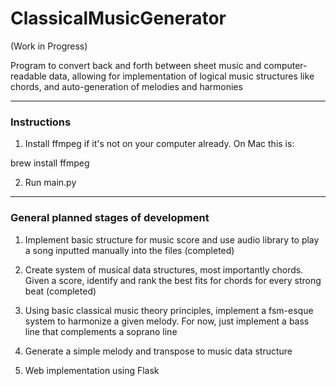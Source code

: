 # ClassicalMusicGenerator
(Work in Progress)

Program to convert back and forth between sheet music and computer-readable data,
allowing for implementation of logical music structures like chords, and auto-generation
of melodies and harmonies

-------------

<h3> Instructions </h3>

1) Install ffmpeg if it's not on your computer already. On Mac this is:

brew install ffmpeg

2) Run main.py

------

<h3>General planned stages of development</h3>

1) Implement basic structure for music score and use audio library to play a song inputted
manually into the files (completed)

2) Create system of musical data structures, most importantly chords. Given a score,
identify and rank the best fits for chords for every strong beat (completed)

3) Using basic classical music theory principles, implement a fsm-esque system to harmonize
a given melody. For now, just implement a bass line that complements a soprano line

4) Generate a simple melody and transpose to music data structure

5) Web implementation using Flask